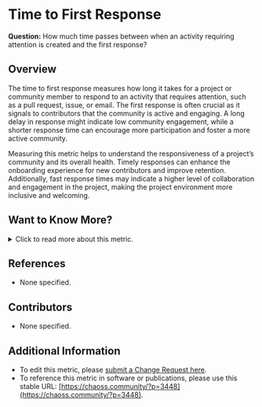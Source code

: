 # Time to First Response

**Question:** How much time passes between when an activity requiring attention is created and the first response?

## Overview
The time to first response measures how long it takes for a project or community member to respond to an activity that requires attention, such as a pull request, issue, or email. The first response is often crucial as it signals to contributors that the community is active and engaging. A long delay in response might indicate low community engagement, while a shorter response time can encourage more participation and foster a more active community.

Measuring this metric helps to understand the responsiveness of a project’s community and its overall health. Timely responses can enhance the onboarding experience for new contributors and improve retention. Additionally, fast response times may indicate a higher level of collaboration and engagement in the project, making the project environment more inclusive and welcoming.

## Want to Know More?

<span markdown="1"><details>
<summary>Click to read more about this metric.</summary>

### Data Collection Strategies

- **Timestamps:** Collect timestamps for when activities (e.g., issues, pull requests, or emails) are created and when the first response is made.
- **Activity Tracking:** Use version control systems (GitHub, GitLab), mailing lists, or forums to capture activity and response times.
- **Exclusion of Automated Responses:** Make sure to exclude responses from bots or other automated systems when measuring genuine community engagement.

### Filters

* Role of responder, e.g., only count maintainer responses
* Automated responses, e.g., only count replies from real people by filtering bots and other automated replies
* Type of Activity, e.g., issues (see metric [Issue Response Time](https://chaoss.community/metric-issue-response-time/), emails, chat, change requests

### Visualizations
Visualizations for the Time to First Response metric may include response time trends for various activity types or community segments.

![GrimoireLab Panel: Efficiency Timing Overview](https://raw.githubusercontent.com/chaoss/wg-metrics-development/main/focus-areas/time/images/time-to-first-response_efficiency-timing-overview.png)
   *Figure 1: Response times for pull requests across different time periods (GrimoireLab)*

---------

![Augur Visualization: Time to First Response Heat Map ](https://raw.githubusercontent.com/chaoss/wg-metrics-development/main/focus-areas/time/images/time-to-first-response_augur-ttc-1.png)
   *Figure 2: Distribution of time-to-first-response for issues in a project (Augur)*

---------

![Augur Visualization: Mean Response Times](https://raw.githubusercontent.com/chaoss/wg-metrics-development/main/focus-areas/time/images/time-to-first-response_augur-ttc-2.png)
   *Figure 3: Timeline showing community engagement levels by response time (Augur)*

</details></span>

## References
- None specified.

## Contributors
- None specified.

## Additional Information
- To edit this metric, please [submit a Change Request here](https://github.com/chaoss/wg-metrics-development/blob/main/focus-areas/time/time-to-first-response.md).
- To reference this metric in software or publications, please use this stable URL: [https://chaoss.community/?p=3448](https://chaoss.community/?p=3448).

<!-- # For groupings in the knowledge base
 Context tags: Contributor Engagement, Community Responsiveness, Time Management
 Keyword tags: Response Time, Pull Requests, Issues, Community Activity, Engagement Metrics
 →

